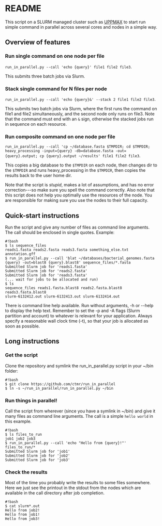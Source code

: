 # README #

This script on a SLURM managed cluster such as [UPPMAX](http://uppmax.uu.se) to
start run simple command in parallel across several cores and nodes in a simple
way.

## Overview of features ##

### Run single command on one node per file ###

 ``` run_in_parallel.py --call 'echo {query}' file1 file2 file3 ```. 

This submits three batch jobs via Slurm.

### Stack single command for N files per node ###

 ``` run_in_parallel.py --call 'echo {query}&' --stack 2 file1 file2 file3 ```. 

This submits two batch jobs via Slurm, where the first runs the command on
file1 and file2 simultaneously, and the second node only runs on file3. Note
that the command must end with an `&` sign, otherwise the stacked jobs run in
sequence on each resource.

### Run composite command on one node per file ###

 ``` run_in_parallel.py --call 'cp ~/database.fasta $TMPDIR; cd $TMPDIR; heavy_processing -input={query} -db=database.fasta -out={query}.output; cp {query}.output ~/results' file1 file2 file3 ```. 
 
This copies a big database to the `$TMPDIR` on each node, then changes dir to the
`$TMPDIR` and runs heavy_processing in the `$TMPDIR`, then copies the results back
to the user home dir.

Note that the script is *stupid*, makes a lot of assumptions, and has no error
correction---so make sure you spell the command correctly. Also note that this
script does not help you optimally use the resources of the node. You are
responsible for making sure you use the nodes to their full capacity.

## Quick-start instructions ##
Run the script and give any number of files as command line arguments. The call
should be enclosed in single quotes. Example:

```
#!bash
$ ls sequence_files
reads1.fasta reads2.fasta reads3.fasta something_else.txt annotation.gff
$ run_in_parallel.py --call 'blat ~/databases/bacterial_genomes.fasta {query} -out=blast8 {query}.blast8' sequence_files/*.fasta 
Submitted Slurm job for 'reads1.fasta'
Submitted Slurm job for 'reads2.fasta'
Submitted Slurm job for 'reads3.fasta'
(... wait for jobs to be allocated and run)
$ ls 
sequence_files reads1.fasta.blast8 reads2.fasta.blast8 reads3.fasta.blast8 
slurm-6132412.out slurm-6132413.out slurm-6132414.out 
```

There is command line help available. Run without arguments, -h or --help to
display the help text. Remember to set the -p and -A flags (Slurm partition and
account) to whatever is relevant for your application. Always specify a
reasonable wall clock time (-t), so that your job is allocated as soon as
possible.


## Long instructions ##

### Get the script ###
Clone the repository and symlink the run_in_parallel.py script in your ~/bin
folder:

```
#!bash
$ git clone https://github.com/ctmr/run_in_parallel 
$ ln -s ~/run_in_parallel/run_in_parallel.py ~/bin
```

### Run things in parallel! ###
Call the script from wherever (since you have a symlink in ~/bin) and give it
many files as command line arguments. The call is a simple `hello world` in
this example.

```
#!bash
$ ls files_to_run
job1 job2 job3
$ run_in_parallel.py --call 'echo "Hello from {query}!"' files_to_run/*
Submitted Slurm job for 'job1'
Submitted Slurm job for 'job2'
Submitted Slurm job for 'job3'
```

### Check the results ###
Most of the time you probably write the results to some files somewhere. Here
we just see the printout in the stdout from the nodes which are available in
the call directory after job completion.

```
#!bash
$ cat slurm*.out 
Hello from job2!
Hello from job1!
Hello from job3!
```
